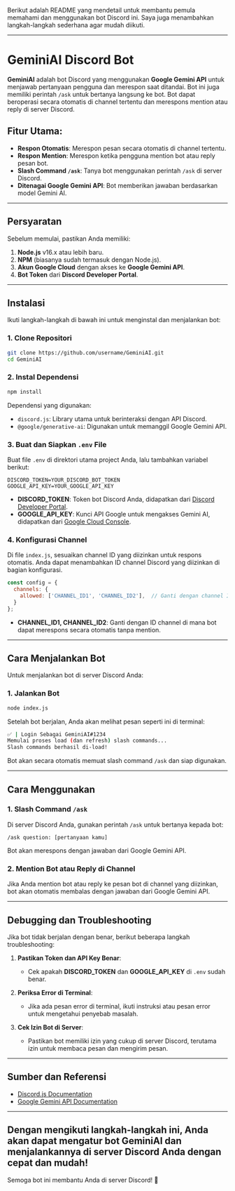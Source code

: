 Berikut adalah README yang mendetail untuk membantu pemula memahami dan menggunakan bot Discord ini. Saya juga menambahkan langkah-langkah sederhana agar mudah diikuti.

---

# GeminiAI Discord Bot

**GeminiAI** adalah bot Discord yang menggunakan **Google Gemini API** untuk menjawab pertanyaan pengguna dan merespon saat ditandai. Bot ini juga memiliki perintah `/ask` untuk bertanya langsung ke bot. Bot dapat beroperasi secara otomatis di channel tertentu dan merespons mention atau reply di server Discord.

## Fitur Utama:
- **Respon Otomatis**: Merespon pesan secara otomatis di channel tertentu.
- **Respon Mention**: Merespon ketika pengguna mention bot atau reply pesan bot.
- **Slash Command `/ask`**: Tanya bot menggunakan perintah `/ask` di server Discord.
- **Ditenagai Google Gemini API**: Bot memberikan jawaban berdasarkan model Gemini AI.

---

## Persyaratan

Sebelum memulai, pastikan Anda memiliki:
1. **Node.js** v16.x atau lebih baru.
2. **NPM** (biasanya sudah termasuk dengan Node.js).
3. **Akun Google Cloud** dengan akses ke **Google Gemini API**.
4. **Bot Token** dari **Discord Developer Portal**.

---

## Instalasi

Ikuti langkah-langkah di bawah ini untuk menginstal dan menjalankan bot:

### 1. Clone Repositori

```bash
git clone https://github.com/username/GeminiAI.git
cd GeminiAI
```

### 2. Instal Dependensi

```bash
npm install
```

Dependensi yang digunakan:
- `discord.js`: Library utama untuk berinteraksi dengan API Discord.
- `@google/generative-ai`: Digunakan untuk memanggil Google Gemini API.

### 3. Buat dan Siapkan `.env` File

Buat file `.env` di direktori utama project Anda, lalu tambahkan variabel berikut:

```env
DISCORD_TOKEN=YOUR_DISCORD_BOT_TOKEN
GOOGLE_API_KEY=YOUR_GOOGLE_API_KEY
```

- **DISCORD_TOKEN**: Token bot Discord Anda, didapatkan dari [Discord Developer Portal](https://discord.com/developers/applications).
- **GOOGLE_API_KEY**: Kunci API Google untuk mengakses Gemini AI, didapatkan dari [Google Cloud Console](https://console.cloud.google.com/).

### 4. Konfigurasi Channel

Di file `index.js`, sesuaikan channel ID yang diizinkan untuk respons otomatis. Anda dapat menambahkan ID channel Discord yang diizinkan di bagian konfigurasi.

```javascript
const config = {
  channels: {
    allowed: ['CHANNEL_ID1', 'CHANNEL_ID2'],  // Ganti dengan channel ID yang diizinkan
  }
};
```

- **CHANNEL_ID1, CHANNEL_ID2**: Ganti dengan ID channel di mana bot dapat merespons secara otomatis tanpa mention.

---

## Cara Menjalankan Bot

Untuk menjalankan bot di server Discord Anda:

### 1. Jalankan Bot

```bash
node index.js
```

Setelah bot berjalan, Anda akan melihat pesan seperti ini di terminal:
```bash
✅ | Login Sebagai GeminiAI#1234
Memulai proses load (dan refresh) slash commands...
Slash commands berhasil di-load!
```

Bot akan secara otomatis memuat slash command `/ask` dan siap digunakan.

---

## Cara Menggunakan

### 1. Slash Command `/ask`

Di server Discord Anda, gunakan perintah `/ask` untuk bertanya kepada bot:

```
/ask question: [pertanyaan kamu]
```

Bot akan merespons dengan jawaban dari Google Gemini API.

### 2. Mention Bot atau Reply di Channel

Jika Anda mention bot atau reply ke pesan bot di channel yang diizinkan, bot akan otomatis membalas dengan jawaban dari Google Gemini API.

---

## Debugging dan Troubleshooting

Jika bot tidak berjalan dengan benar, berikut beberapa langkah troubleshooting:

1. **Pastikan Token dan API Key Benar**:
   - Cek apakah **DISCORD_TOKEN** dan **GOOGLE_API_KEY** di `.env` sudah benar.

2. **Periksa Error di Terminal**:
   - Jika ada pesan error di terminal, ikuti instruksi atau pesan error untuk mengetahui penyebab masalah.

3. **Cek Izin Bot di Server**:
   - Pastikan bot memiliki izin yang cukup di server Discord, terutama izin untuk membaca pesan dan mengirim pesan.

---

## Sumber dan Referensi

- [Discord.js Documentation](https://discord.js.org/#/)
- [Google Gemini API Documentation](https://ai.google.dev/gemini-api/docs/)

---
Dengan mengikuti langkah-langkah ini, Anda akan dapat mengatur bot GeminiAI dan menjalankannya di server Discord Anda dengan cepat dan mudah!
---

Semoga bot ini membantu Anda di server Discord! 🎉